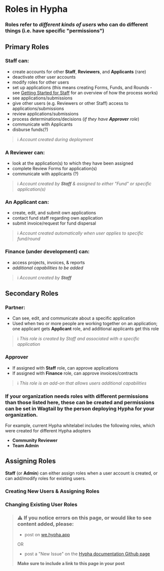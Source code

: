 # Roles in Hypha

### **Roles** refer  to _different kinds of users_ who can do different things \(i.e. have specific "permissions"\)

## Primary Roles

### **Staff** can:

* create accounts for other **Staff**, **Reviewers**, and **Applicants** \(rare\)
* deactivate other user accounts
* modify roles for other users
* set up applications \(this means creating Forms, Funds, and Rounds - see [Getting Started for Staff](https://docs.hypha.app/gettingstarted_overview/gettingstarted_staff) for an overview of how the process works\)
* see applications/submissions
* give other users \(e.g. Reviewers or other Staff\) access to applications/submissions
* review applications/submissions
* process determinations/decisions \(_if they have **Approver** role_\)
* communicate with Applicants
* disburse funds\(?\)

> ℹ️ _Account created during deployment_

### A **Reviewer** can:

* look at the application\(s\) to which they have been assigned
* complete Review Forms for application\(s\)
* communicate with applicants \(?\)

> ℹ️ _Account created by **Staff** & assigned to either "Fund" or specific application\(s\)_

### An **Applicant** can:

* create, edit, and submit own applications
* contact fund staff regarding own application
* submit invoice/request for fund dispersal

> ℹ️ _Account created automatically when user applies to specific fund/round_

### **Finance** \(under development\) can:

* access projects, invoices, & reports
* _additional capabilities to be added_

> ℹ️ _Account created by **Staff**_

## Secondary Roles

### **Partner**:

* Can see, edit, and communicate about a specific application
* Used when two or more people are working together on an application; one applicant gets **Applicant** role, and additional applicants get this role

> ℹ️ _This role is created by Staff and associated with a specific application_

### **Approver**

* If assigned with **Staff** role, can approve applications
* If assigned with **Finance** role, can approve invoices/contracts

> ℹ️ _This role is an add-on that allows users additional capabilities_

### If your organization needs roles with different permissions than those listed here, these can be created and permissions can be set in Wagtail by the person deploying Hypha for your organization.

For example, current Hypha whitelabel includes the following roles, which were created for different Hypha adopters

* **Community Reviewer**
* **Team Admin**

## Assigning Roles

**Staff** \(or **Admin**\) can either assign roles when a user account is created, or can add/modify roles for existing users.

### Creating New Users & Assigning Roles

### Changing Existing User Roles

> ### ⚠️ If you notice errors on this page, or would like to see content added, please:
>
> * post on [we.hypha.app](https://github.com/HyphaApp/hypha-docs/tree/d18f0a73a801778bd0eae53bce657858317053ba/gettingstarted_overview/we.hypha.app)  
>
> OR
>
> * post a "New Issue" on the [Hypha documentation Github page](https://github.com/HyphaApp/hypha-docs/issues)
>
> **Make sure to include a link to this page in your post**

